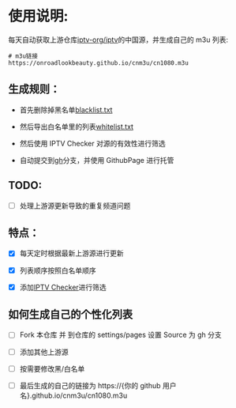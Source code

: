 # 使用说明:

每天自动获取上游仓库[iptv-org/iptv](https://github.com/iptv-org/iptv)的中国源，并生成自己的 m3u 列表:

```
# m3u链接
https://onroadlookbeauty.github.io/cnm3u/cn1080.m3u
```

## 生成规则：

- 首先删除掉黑名单[blacklist.txt](./blacklist.txt)

- 然后导出白名单里的列表[whitelist.txt](./whitelist.txt)

- 然后使用 IPTV Checker 对源的有效性进行筛选

- 自动提交到[gh](https://github.com/kaigedong/cnm3u/tree/gh)分支，并使用 GithubPage 进行托管

## TODO:

- [ ] 处理上游源更新导致的重复频道问题

## 特点：

- [x] 每天定时根据最新上游源进行更新

- [x] 列表顺序按照白名单顺序

- [x] 添加[IPTV Checker](https://github.com/freearhey/iptv-checker)进行筛选

## 如何生成自己的个性化列表

- [ ] Fork 本仓库 并 到仓库的 settings/pages 设置 Source 为 gh 分支

- [ ] 添加其他上游源

- [ ] 按需要修改黑/白名单

- [ ] 最后生成的自己的链接为 https://{你的 github 用户名}.github.io/cnm3u/cn1080.m3u
